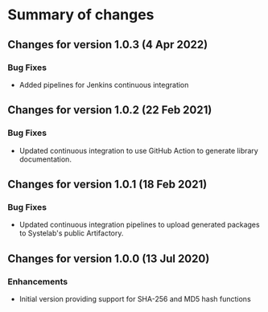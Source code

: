 # Summary of changes

## Changes for version 1.0.3 (4 Apr 2022)

### Bug Fixes

- Added pipelines for Jenkins continuous integration


## Changes for version 1.0.2 (22 Feb 2021)

### Bug Fixes

- Updated continuous integration to use GitHub Action to generate library documentation.


## Changes for version 1.0.1 (18 Feb 2021)

### Bug Fixes

- Updated continuous integration pipelines to upload generated packages to Systelab's public Artifactory.


## Changes for version 1.0.0 (13 Jul 2020)

### Enhancements

- Initial version providing support for SHA-256 and MD5 hash functions

